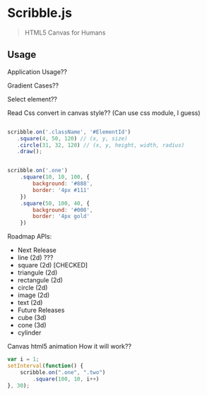 # Scribble.js

> HTML5 Canvas for Humans

## Usage

Application Usage??

Gradient Cases??

Select element??

Read Css convert in canvas style?? (Can use css module, I guess)

```javascript

scribble.on('.className', '#ElementId')
   .square(4, 50, 120) // (x, y, size)
   .circle(31, 32, 120) // (x, y, height, width, radius)
   .draw();

```

```javascript

scribble.on('.one')
    .square(10, 10, 100, {
        background: '#888', 
        border: '4px #111'
    })
    .square(50, 100, 40, {
        background: '#000', 
        border: '4px gold'  
    })

```

Roadmap APIs:

- Next Release
 - line (2d) ???
 - square (2d) [CHECKED]
 - triangule (2d)
 - rectangule (2d)
 - circle (2d)
 - image (2d)
 - text (2d)
- Future Releases
 - cube (3d)
 - cone (3d)
 - cylinder

Canvas html5 animation
How it will work??

```javascript
var i = 1;
setInterval(function() {
    scribble.on(".one", ".two")
        .square(100, 10, i++)
}, 30);
```
